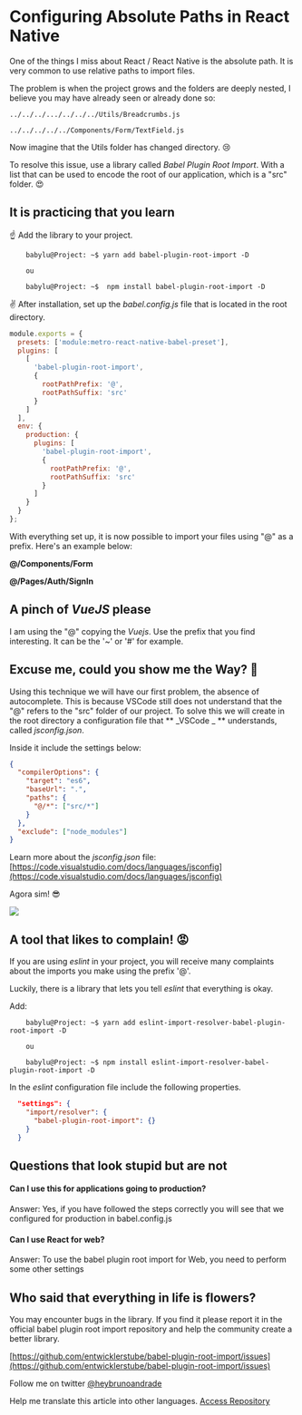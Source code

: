 # Configuring Absolute Paths in React Native

One of the things I miss about React / React Native is the absolute path. It is very common to use relative paths to import files.

The problem is when the project grows and the folders are deeply nested, I believe you may have already seen or already done so:

    ../../../.../../../../Utils/Breadcrumbs.js

    ../../../../../Components/Form/TextField.js

Now imagine that the Utils folder has changed directory. 😢

To resolve this issue, use a library called _Babel Plugin Root Import_. With a list that can be used to encode the root of our application, which is a "src" folder. 😍

## It is practicing that you learn

☝ Add the library to your project.

```console
    babylu@Project: ~$ yarn add babel-plugin-root-import -D

    ou

    babylu@Project: ~$  npm install babel-plugin-root-import -D
```

✌ After installation, set up the _*babel.config.js*_ file that is located in the root directory.

```javascript
module.exports = {
  presets: ['module:metro-react-native-babel-preset'],
  plugins: [
    [
      'babel-plugin-root-import',
      {
        rootPathPrefix: '@',
        rootPathSuffix: 'src'
      }
    ]
  ],
  env: {
    production: {
      plugins: [
        'babel-plugin-root-import',
        {
          rootPathPrefix: '@',
          rootPathSuffix: 'src'
        }
      ]
    }
  }
};
```

With everything set up, it is now possible to import your files using "@" as a prefix. Here's an example below:

**@/Components/Form**

**@/Pages/Auth/SignIn**

## A pinch of _VueJS_ please

I am using the "@" copying the _Vuejs_. Use the prefix that you find interesting. It can be the '~' or '#' for example.

## Excuse me, could you show me the Way? 🚶

Using this technique we will have our first problem, the absence of autocomplete. This is because VSCode still does not understand that the "@" refers to the "src" folder of our project. To solve this we will create in the root directory a configuration file that ** _VSCode _ ** understands, called _jsconfig.json_.

Inside it include the settings below:

```json
{
  "compilerOptions": {
    "target": "es6",
    "baseUrl": ".",
    "paths": {
      "@/*": ["src/*"]
    }
  },
  "exclude": ["node_modules"]
}
```

Learn more about the _jsconfig.json_ file:
[https://code.visualstudio.com/docs/languages/jsconfig](https://code.visualstudio.com/docs/languages/jsconfig)

Agora sim! 😎

![](https://thepracticaldev.s3.amazonaws.com/i/1rbf5ujyinvkv5rirjv2.png)

## A tool that likes to complain! 😡

If you are using _eslint_ in your project, you will receive many complaints about the imports you make using the prefix '@'.

Luckily, there is a library that lets you tell _eslint_ that everything is okay.

Add:

```console
    babylu@Project: ~$ yarn add eslint-import-resolver-babel-plugin-root-import -D

    ou

    babylu@Project: ~$ npm install eslint-import-resolver-babel-plugin-root-import -D
```

In the _eslint_ configuration file include the following properties.

```json
  "settings": {
    "import/resolver": {
      "babel-plugin-root-import": {}
    }
  }
```

## Questions that look stupid but are not

#### Can I use this for applications going to production?

Answer: Yes, if you have followed the steps correctly you will see that we configured for production in babel.config.js

#### Can I use React for web?

Answer: To use the babel plugin root import for Web, you need to perform some other settings

## Who said that everything in life is flowers?

You may encounter bugs in the library. If you find it please report it in the official babel plugin root import repository and help the community create a better library.

[https://github.com/entwicklerstube/babel-plugin-root-import/issues](https://github.com/entwicklerstube/babel-plugin-root-import/issues)

Follow me on twitter [@heybrunoandrade](https://twitter.com/heybrunoandrade)

Help me translate this article into other languages.
[Access Repository](https://github.com/heybrunoandrade/my-articles/tree/master/Front-end/React%20Native/Absolute%20Imports)

